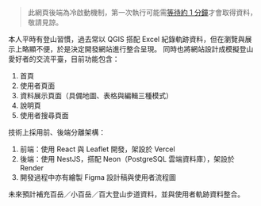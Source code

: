 > 此網頁後端為冷啟動機制，第一次執行可能需[等待約 1 分鐘](https://render.com/docs/free?_gl=1*xy5vyn*_gcl_au*Mzg3MTk1MzMwLjE3NDczMDM4MzU.*_ga*NjMzNDY3OTcyLjE3NDU1MTc5NTk.*_ga_QK9L9QJC5N*czE3NDk2MTExMTMkbzEyJGcwJHQxNzQ5NjExMTEzJGo2MCRsMCRoMA..#:~:text=Spinning%20up%20a%20service%20takes%20up%20to%20a%20minute)才會取得資料，敬請見諒。


本人平時有登山習慣，過去常以 QGIS 搭配 Excel 紀錄軌跡資料，但在瀏覽與展示上略顯不便，於是決定開發網站進行整合呈現。
同時也將網站設計成模擬登山愛好者的交流平臺，目前功能包含：

1. 首頁
2. 使用者頁面
3. 資料展示頁面（具備地圖、表格與編輯三種模式）
4. 說明頁
5. 使用者搜尋頁面

技術上採用前、後端分離架構：

1. 前端：使用 React 與 Leaflet 開發，架設於 Vercel
2. 後端：使用 NestJS，搭配 Neon（PostgreSQL 雲端資料庫），架設於 Render
3. 開發過程中亦有繪製 Figma 設計稿與使用者流程圖

未來預計補充百岳／小百岳／百大登山步道資料，並與使用者軌跡資料整合。
